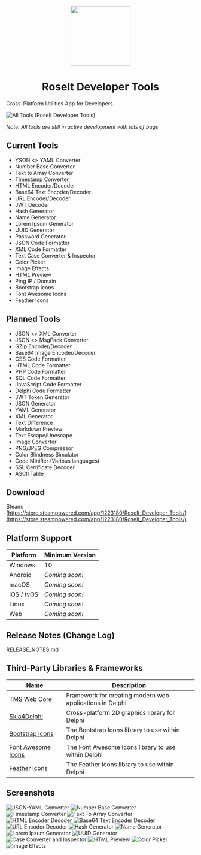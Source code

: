 <p align="center">
  <img width="160" align="center" src="/Assets/Logo.png">
</p>
<h1 align="center">
  Roselt Developer Tools
</h1>

Cross-Platform Utilities App for Developers.

![All Tools (Roselt Developer Tools)](https://github.com/shaunroselt/Roselt-Developer-Tools/assets/5418178/f53f337f-9ac0-490e-9642-a0b445068ec0)


_Note: All tools are still in active development with lots of bugs_

## Current Tools
- YSON <> YAML Converter
- Number Base Converter
- Text to Array Converter
- Timestamp Converter
- HTML Encoder/Decoder
- Base64 Text Encoder/Decoder
- URL Encoder/Decoder
- JWT Decoder
- Hash Generator
- Name Generator
- Lorem Ipsum Generator
- UUID Generator
- Password Generator
- JSON Code Formatter
- XML Code Formatter
- Text Case Converter & Inspector
- Color Picker
- Image Effects
- HTML Preview
- Ping IP / Domain
- Bootstrap Icons
- Font Awesome Icons
- Feather Icons


## Planned Tools
- JSON <> XML Converter
- JSON <> MsgPack Converter
- GZip Encoder/Decoder
- Base64 Image Encoder/Decoder
- CSS Code Formatter
- HTML Code Formatter
- PHP Code Formatter
- SQL Code Formatter
- JavaScript Code Formatter
- Delphi Code Formatter
- JWT Token Generator
- JSON Generator
- YAML Generator
- XML Generator
- Text Difference
- Markdown Preview
- Text Escape/Unescape
- Image Converter
- PNG/JPEG Compressor
- Color Blindness Simulator
- Code Minifier (Various languages)
- SSL Certificate Decoder
- ASCII Table


## Download
Steam: [https://store.steampowered.com/app/1223180/Roselt_Developer_Tools/](https://store.steampowered.com/app/1223180/Roselt_Developer_Tools/)

## Platform Support

| Platform   | Minimum Version            |
| ---------- | -------------------------- |
| Windows    | 10                         |
| Android    | *Coming soon!*             |
| macOS      | *Coming soon!*             |
| iOS / tvOS | *Coming soon!*             |
| Linux      | *Coming soon!*             |
| Web        | *Coming soon!*             |

## Release Notes (Change Log)
[RELEASE_NOTES.md](https://github.com/shaunroselt/Roselt-Developer-Tools/blob/master/RELEASE_NOTES.md)

## Third-Party Libraries & Frameworks

| Name                                                                           | Description                                              |
| ------------------------------------------------------------------------------ | -------------------------------------------------------- |
| [TMS Web Core](https://www.tmssoftware.com/site/tmswebcore.asp)                | Framework for creating modern web applications in Delphi |
| [Skia4Delphi](https://github.com/skia4delphi/skia4delphi)                      | Cross-platform 2D graphics library for Delphi            |
| [Bootstrap Icons](https://github.com/shaunroselt/Delphi-Bootstrap-Icons)       | The Bootstrap Icons library to use within Delphi         |
| [Font Awesome Icons](https://github.com/shaunroselt/Delphi-Font-Awesome-Icons) | The Font Awesome Icons library to use within Delphi      |
| [Feather Icons](https://github.com/shaunroselt/Delphi-Feather-Icons)           | The Feather Icons library to use within Delphi           |


## Screenshots
![JSON-YAML Converter](https://user-images.githubusercontent.com/5418178/215146229-9509d54d-e2c5-4864-b9b6-9509efef440a.png)
![Number Base Converter](https://user-images.githubusercontent.com/5418178/215146490-fbb70284-fd7e-45ee-bc69-d48f0e1e9d31.png)
![Timestamp Converter](https://github.com/shaunroselt/Roselt-Developer-Tools/assets/5418178/330dacf8-ecc5-455e-a573-0f21ac9d8f98)
![Text To Array Converter](https://github.com/shaunroselt/Roselt-Developer-Tools/assets/5418178/233eda2d-3ac6-4429-bbea-c54f9d876d80)
![HTML Encoder Decoder](https://user-images.githubusercontent.com/5418178/215146540-fef7c199-3541-452a-88b7-f21ce5f53271.png)
![Base64 Text Encoder Decoder](https://user-images.githubusercontent.com/5418178/215146820-04940bd2-b846-4844-996e-48be9988fe18.png)
![URL Encoder Decoder](https://user-images.githubusercontent.com/5418178/215146752-f46d8325-2db4-44d9-960f-aabac9293632.png)
![Hash Generator](https://user-images.githubusercontent.com/5418178/215146878-1d619efe-282a-4912-8385-8fa19f43ac72.png)
![Name Generator](https://user-images.githubusercontent.com/5418178/215146889-d5b3bc56-edab-4e27-ad5b-f25d9a17df5d.png)
![Lorem Ipsum Generator](https://user-images.githubusercontent.com/5418178/215146921-18c49f70-67ca-4c8f-809b-f0481f8351a5.png)
![UUID Generator](https://user-images.githubusercontent.com/5418178/215146939-59087ff8-7597-47e2-a408-73ce988b2240.png)
![Case Converter and Inspector](https://user-images.githubusercontent.com/5418178/215146962-61c0320e-eb54-44de-b864-ce7e2dbe22be.png)
![HTML Preview](https://github.com/shaunroselt/Roselt-Developer-Tools/assets/5418178/81fca76a-1af0-4d15-95f8-3c230056f62a)
![Color Picker](https://github.com/shaunroselt/Roselt-Developer-Tools/assets/5418178/357402f9-af5a-4055-acf5-d6d9ed8d40e8)
![Image Effects](https://github.com/shaunroselt/Roselt-Developer-Tools/assets/5418178/5855784d-e7c7-4a9c-a3e4-50299cebec8c)

  
